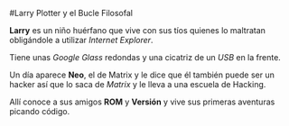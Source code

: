 #Larry Plotter y el Bucle Filosofal

**Larry** es un niño huérfano que vive con sus tíos quienes lo maltratan 
obligándole a utilizar *Internet Explorer*.

Tiene unas *Google Glass* redondas y una cicatriz de un *USB* en la frente.

Un día aparece **Neo**, el de Matrix y le dice que él también puede ser
un hacker así que lo saca de *Matrix* y le lleva a una escuela de
Hacking.

Allí conoce a sus amigos **ROM** y **Versión** y vive sus primeras aventuras picando código.
